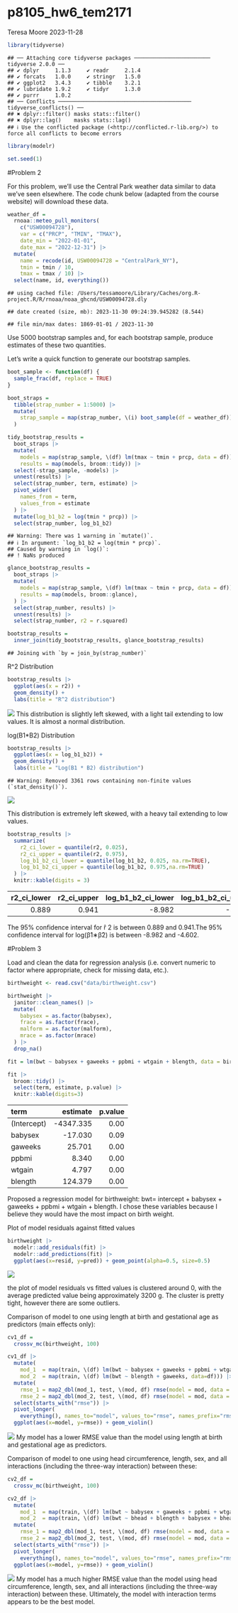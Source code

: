 p8105_hw6_tem2171
================
Teresa Moore
2023-11-28

``` r
library(tidyverse)
```

    ## ── Attaching core tidyverse packages ──────────────────────── tidyverse 2.0.0 ──
    ## ✔ dplyr     1.1.3     ✔ readr     2.1.4
    ## ✔ forcats   1.0.0     ✔ stringr   1.5.0
    ## ✔ ggplot2   3.4.3     ✔ tibble    3.2.1
    ## ✔ lubridate 1.9.2     ✔ tidyr     1.3.0
    ## ✔ purrr     1.0.2     
    ## ── Conflicts ────────────────────────────────────────── tidyverse_conflicts() ──
    ## ✖ dplyr::filter() masks stats::filter()
    ## ✖ dplyr::lag()    masks stats::lag()
    ## ℹ Use the conflicted package (<http://conflicted.r-lib.org/>) to force all conflicts to become errors

``` r
library(modelr)

set.seed(1)
```

\#Problem 2

For this problem, we’ll use the Central Park weather data similar to
data we’ve seen elsewhere. The code chunk below (adapted from the course
website) will download these data.

``` r
weather_df = 
  rnoaa::meteo_pull_monitors(
    c("USW00094728"),
    var = c("PRCP", "TMIN", "TMAX"), 
    date_min = "2022-01-01",
    date_max = "2022-12-31") |>
  mutate(
    name = recode(id, USW00094728 = "CentralPark_NY"),
    tmin = tmin / 10,
    tmax = tmax / 10) |>
  select(name, id, everything())
```

    ## using cached file: /Users/tessamoore/Library/Caches/org.R-project.R/R/rnoaa/noaa_ghcnd/USW00094728.dly

    ## date created (size, mb): 2023-11-30 09:24:39.945282 (8.544)

    ## file min/max dates: 1869-01-01 / 2023-11-30

Use 5000 bootstrap samples and, for each bootstrap sample, produce
estimates of these two quantities.

Let’s write a quick function to generate our bootstrap samples.

``` r
boot_sample <- function(df) {
  sample_frac(df, replace = TRUE)
}
```

``` r
boot_straps = 
  tibble(strap_number = 1:5000) |> 
  mutate(
    strap_sample = map(strap_number, \(i) boot_sample(df = weather_df))
  )
```

``` r
tidy_bootstrap_results = 
  boot_straps |> 
  mutate(
    models = map(strap_sample, \(df) lm(tmax ~ tmin + prcp, data = df)),
    results = map(models, broom::tidy)) |> 
  select(-strap_sample, -models) |> 
  unnest(results) |>
  select(strap_number, term, estimate) |> 
  pivot_wider(
    names_from = term,
    values_from = estimate
  ) |> 
  mutate(log_b1_b2 = log(tmin * prcp)) |> 
  select(strap_number, log_b1_b2)
```

    ## Warning: There was 1 warning in `mutate()`.
    ## ℹ In argument: `log_b1_b2 = log(tmin * prcp)`.
    ## Caused by warning in `log()`:
    ## ! NaNs produced

``` r
glance_bootstrap_results =
  boot_straps |> 
  mutate(
    models = map(strap_sample, \(df) lm(tmax ~ tmin + prcp, data = df)),
    results = map(models, broom::glance),
  ) |> 
  select(strap_number, results) |> 
  unnest(results) |>
  select(strap_number, r2 = r.squared)

bootstrap_results =
  inner_join(tidy_bootstrap_results, glance_bootstrap_results)
```

    ## Joining with `by = join_by(strap_number)`

R^2 Distribution

``` r
bootstrap_results |> 
  ggplot(aes(x = r2)) + 
  geom_density() +
  labs(title = "R^2 distribution")
```

![](p8105_hw6_tem2171_files/figure-gfm/unnamed-chunk-7-1.png)<!-- -->
This distribution is slightly left skewed, with a light tail extending
to low values. It is almost a normal distribution.

log(B1\*B2) Distribution

``` r
bootstrap_results |> 
  ggplot(aes(x = log_b1_b2)) + 
  geom_density() +
  labs(title = "Log(B1 * B2) distribution")
```

    ## Warning: Removed 3361 rows containing non-finite values (`stat_density()`).

![](p8105_hw6_tem2171_files/figure-gfm/unnamed-chunk-8-1.png)<!-- -->

This distribution is extremely left skewed, with a heavy tail extending
to low values.

``` r
bootstrap_results |> 
  summarize(
    r2_ci_lower = quantile(r2, 0.025),
    r2_ci_upper = quantile(r2, 0.975),
    log_b1_b2_ci_lower = quantile(log_b1_b2, 0.025, na.rm=TRUE),
    log_b1_b2_ci_upper = quantile(log_b1_b2, 0.975,na.rm=TRUE)
  ) |> 
  knitr::kable(digits = 3)
```

| r2_ci_lower | r2_ci_upper | log_b1_b2_ci_lower | log_b1_b2_ci_upper |
|------------:|------------:|-------------------:|-------------------:|
|       0.889 |       0.941 |             -8.982 |             -4.602 |

The 95% confidence interval for r̂ 2 is between 0.889 and 0.941.The 95%
confidence interval for log(β̂1∗β̂2) is between -8.982 and -4.602.

\#Problem 3

Load and clean the data for regression analysis (i.e. convert numeric to
factor where appropriate, check for missing data, etc.).

``` r
birthweight <- read.csv("data/birthweight.csv")

birthweight |>
  janitor::clean_names() |>
  mutate(
    babysex = as.factor(babysex),
    frace = as.factor(frace),
    malform = as.factor(malform),
    mrace = as.factor(mrace)
  ) |>
  drop_na()
```

``` r
fit = lm(bwt ~ babysex + gaweeks + ppbmi + wtgain + blength, data = birthweight)

fit |>
  broom::tidy() |>
  select(term, estimate, p.value) |>
  knitr::kable(digits=3)
```

| term        |  estimate | p.value |
|:------------|----------:|--------:|
| (Intercept) | -4347.335 |    0.00 |
| babysex     |   -17.030 |    0.09 |
| gaweeks     |    25.701 |    0.00 |
| ppbmi       |     8.340 |    0.00 |
| wtgain      |     4.797 |    0.00 |
| blength     |   124.379 |    0.00 |

Proposed a regression model for birthweight: bwt= intercept + babysex +
gaweeks + ppbmi + wtgain + blength. I chose these variables because I
believe they would have the most impact on birth weight.

Plot of model residuals against fitted values

``` r
birthweight |>
  modelr::add_residuals(fit) |>
  modelr::add_predictions(fit) |>
  ggplot(aes(x=resid, y=pred)) + geom_point(alpha=0.5, size=0.5)
```

![](p8105_hw6_tem2171_files/figure-gfm/unnamed-chunk-12-1.png)<!-- -->

the plot of model residuals vs fitted values is clustered around 0, with
the average predicted value being approximately 3200 g. The cluster is
pretty tight, however there are some outliers.

Comparison of model to one using length at birth and gestational age as
predictors (main effects only):

``` r
cv1_df = 
  crossv_mc(birthweight, 100) 

cv1_df |> 
  mutate(
    mod_1  = map(train, \(df) lm(bwt ~ babysex + gaweeks + ppbmi + wtgain + blength, data = df)),
    mod_2  = map(train, \(df) lm(bwt ~ blength + gaweeks, data=df))) |> 
  mutate(
    rmse_1 = map2_dbl(mod_1, test, \(mod, df) rmse(model = mod, data = df)),
    rmse_2 = map2_dbl(mod_2, test, \(mod, df) rmse(model = mod, data = df))) |>
  select(starts_with("rmse")) |>
  pivot_longer(
    everything(), names_to="model", values_to="rmse", names_prefix="rmse_") |>
  ggplot(aes(x=model, y=rmse)) + geom_violin()
```

![](p8105_hw6_tem2171_files/figure-gfm/unnamed-chunk-13-1.png)<!-- -->
My model has a lower RMSE value than the model using length at birth and
gestational age as predictors.

Comparison of model to one using head circumference, length, sex, and
all interactions (including the three-way interaction) between these:

``` r
cv2_df = 
  crossv_mc(birthweight, 100) 

cv2_df |> 
  mutate(
    mod_1  = map(train, \(df) lm(bwt ~ babysex + gaweeks + ppbmi + wtgain + blength, data = df)),
    mod_2  = map(train, \(df) lm(bwt ~ bhead + blength + babysex + bhead*blength + bhead*babysex + blength*babysex + bhead*blength*babysex, data=df))) |>
  mutate(
    rmse_1 = map2_dbl(mod_1, test, \(mod, df) rmse(model = mod, data = df)),
    rmse_2 = map2_dbl(mod_2, test, \(mod, df) rmse(model = mod, data = df))) |>
  select(starts_with("rmse")) |>
  pivot_longer(
    everything(), names_to="model", values_to="rmse", names_prefix="rmse_") |>
  ggplot(aes(x=model, y=rmse)) + geom_violin()
```

![](p8105_hw6_tem2171_files/figure-gfm/unnamed-chunk-14-1.png)<!-- -->
My model has a much higher RMSE value than the model using head
circumference, length, sex, and all interactions (including the
three-way interaction) between these. Ultimately, the model with
interaction terms appears to be the best model.
